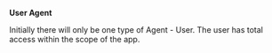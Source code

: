 **User Agent**

Initially there will only be one type of Agent - User. The user has total access within the scope of the app.
